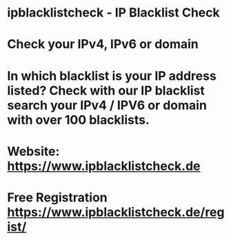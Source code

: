 # ipblacklistcheck - IP Blacklist Check
#
# Check your IPv4, IPv6 or domain 
#
# In which blacklist is your IP address listed? Check with our IP blacklist search your IPv4 / IPV6 or domain with over 100 blacklists.
#
# Website: https://www.ipblacklistcheck.de
#
# Free Registration https://www.ipblacklistcheck.de/regist/
#
